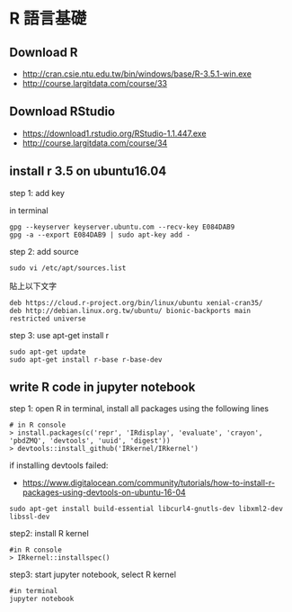 ﻿# R 語言基礎

## Download R
- http://cran.csie.ntu.edu.tw/bin/windows/base/R-3.5.1-win.exe
- http://course.largitdata.com/course/33

## Download RStudio
- https://download1.rstudio.org/RStudio-1.1.447.exe 
- http://course.largitdata.com/course/34

## install r 3.5 on ubuntu16.04
step 1: add key

in terminal
```
gpg --keyserver keyserver.ubuntu.com --recv-key E084DAB9
gpg -a --export E084DAB9 | sudo apt-key add -
```

step 2: add source
```
sudo vi /etc/apt/sources.list
```

貼上以下文字
```
deb https://cloud.r-project.org/bin/linux/ubuntu xenial-cran35/
deb http://debian.linux.org.tw/ubuntu/ bionic-backports main restricted universe
```
step 3: use apt-get install r
```
sudo apt-get update
sudo apt-get install r-base r-base-dev
```

## write R code in jupyter notebook
step 1: open R in terminal, install all packages using the following lines
```
# in R console
> install.packages(c('repr', 'IRdisplay', 'evaluate', 'crayon', 'pbdZMQ', 'devtools', 'uuid', 'digest'))
> devtools::install_github('IRkernel/IRkernel')
```
if installing devtools failed:
- https://www.digitalocean.com/community/tutorials/how-to-install-r-packages-using-devtools-on-ubuntu-16-04
```
sudo apt-get install build-essential libcurl4-gnutls-dev libxml2-dev libssl-dev
```

step2: install R kernel
```
#in R console
> IRkernel::installspec()
```

step3: start jupyter notebook, select R kernel
```
#in terminal
jupyter notebook
```
